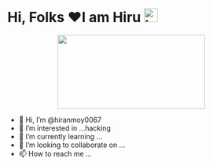 # Hi, Folks ❤️I am Hiru <img src=https://github.com/soo-more/hiranmoy0067/blob/main/script/hi.gif width="28px" alt="hi">
<p align=center> <img src=https://github.com/soo-more/hiranmoy0067/blob/main/script/dragon.gif width="300" height="150" /> <br>

- 👋 Hi, I’m @hiranmoy0067
- 👀 I’m interested in ...hacking
- 🌱 I’m currently learning ...
- 💞️ I’m looking to collaborate on ...
- 📫 How to reach me ...

<!---
hiranmoy0067/hiranmoy0067 is a ✨ special ✨ repository because its `README.md` (this file) appears on your GitHub profile.
You can click the Preview link to take a look at your changes.
--->
